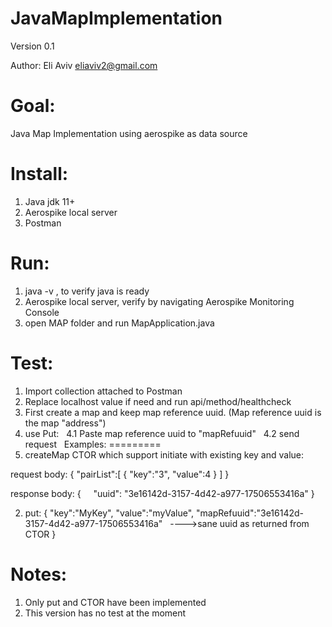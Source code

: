 # JavaMapImplementation

Version 0.1

Author:
Eli Aviv
eliaviv2@gmail.com


Goal:
=========
Java Map Implementation using aerospike as data source

Install:
=========

1. Java jdk 11+
2. Aerospike local server 
3. Postman

Run:
=========

1. java -v , to verify java is ready 
2. Aerospike local server, verify by navigating Aerospike Monitoring Console 
3. open MAP folder and run MapApplication.java

Test:
=========

1. Import collection attached to Postman
2. Replace localhost value if need and run api/method/healthcheck
3. First create a map and keep map reference uuid. (Map reference uuid is the map "address")
4. use Put: 
  4.1 Paste map reference uuid to "mapRefuuid"
  4.2 send request
  
Examples:
=========
1. createMap
CTOR which support initiate with existing key and value:

request body:
{
	"pairList":[
		{
			"key":"3",
			"value":4
		}
	]
}

response body:
{
    "uuid": "3e16142d-3157-4d42-a977-17506553416a"
}


2. put:
{
	"key":"MyKey",
	"value":"myValue",
	"mapRefuuid":"3e16142d-3157-4d42-a977-17506553416a"   ---->sane uuid as returned from CTOR
}



Notes:
=========
1. Only put and CTOR have been implemented
2. This version has no test at the moment 
